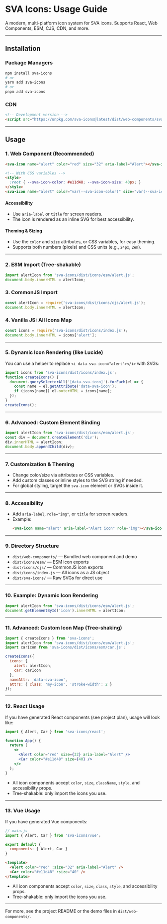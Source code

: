 # SVA Icons: Usage Guide

A modern, multi-platform icon system for SVA icons. Supports React, Web Components, ESM, CJS, CDN, and more.

---

## Installation

### Package Managers

```sh
npm install sva-icons
# or
yarn add sva-icons
# or
pnpm add sva-icons
```

### CDN

```html
<!-- Development version -->
<script src="https://unpkg.com/sva-icons@latest/dist/web-components/sva-icon.umd.js"></script>
```

---

## Usage

### 1. Web Component (Recommended)

```html
<sva-icon name="alert" color="red" size="32" aria-label="Alert"></sva-icon>

<!-- With CSS variables -->
<style>
  :root { --sva-icon-color: #e11d48; --sva-icon-size: 40px; }
</style>
<sva-icon name="alert" color="var(--sva-icon-color)" size="var(--sva-icon-size)" aria-label="Alert"></sva-icon>
```

#### Accessibility
- Use `aria-label` or `title` for screen readers.
- The icon is rendered as an inline SVG for best accessibility.

#### Theming & Sizing
- Use the `color` and `size` attributes, or CSS variables, for easy theming.
- Supports both numbers (pixels) and CSS units (e.g., `24px`, `2em`).

---

### 2. ESM Import (Tree-shakable)

```js
import alertIcon from 'sva-icons/dist/icons/esm/alert.js';
document.body.innerHTML = alertIcon;
```

### 3. CommonJS Import

```js
const alertIcon = require('sva-icons/dist/icons/cjs/alert.js');
document.body.innerHTML = alertIcon;
```

### 4. Vanilla JS: All Icons Map

```js
const icons = require('sva-icons/dist/icons/index.js');
document.body.innerHTML = icons['alert'];
```

---

### 5. Dynamic Icon Rendering (like Lucide)

You can use a helper to replace `<i data-sva-icon="alert"></i>` with SVGs:

```js
import icons from 'sva-icons/dist/icons/index.js';
function createIcons() {
  document.querySelectorAll('[data-sva-icon]').forEach(el => {
    const name = el.getAttribute('data-sva-icon');
    if (icons[name]) el.outerHTML = icons[name];
  });
}
createIcons();
```

---

### 6. Advanced: Custom Element Binding

```js
import alertIcon from 'sva-icons/dist/icons/esm/alert.js';
const div = document.createElement('div');
div.innerHTML = alertIcon;
document.body.appendChild(div);
```

---

### 7. Customization & Theming
- Change color/size via attributes or CSS variables.
- Add custom classes or inline styles to the SVG string if needed.
- For global styling, target the `sva-icon` element or SVGs inside it.

---

### 8. Accessibility
- Add `aria-label`, `role="img"`, or `title` for screen readers.
- Example:
  ```html
  <sva-icon name="alert" aria-label="Alert icon" role="img"></sva-icon>
  ```

---

### 9. Directory Structure
- `dist/web-components/` — Bundled web component and demo
- `dist/icons/esm/` — ESM icon exports
- `dist/icons/cjs/` — CommonJS icon exports
- `dist/icons/index.js` — All icons as a JS object
- `dist/sva-icons/` — Raw SVGs for direct use

---

### 10. Example: Dynamic Icon Rendering

```js
import alertIcon from 'sva-icons/dist/icons/esm/alert.js';
document.getElementById('icon').innerHTML = alertIcon;
```

---

### 11. Advanced: Custom Icon Map (Tree-shaking)

```js
import { createIcons } from 'sva-icons';
import alertIcon from 'sva-icons/dist/icons/esm/alert.js';
import carIcon from 'sva-icons/dist/icons/esm/car.js';

createIcons({
  icons: {
    alert: alertIcon,
    car: carIcon
  },
  nameAttr: 'data-sva-icon',
  attrs: { class: 'my-icon', 'stroke-width': 2 }
});
```

---

### 12. React Usage

If you have generated React components (see project plan), usage will look like:

```jsx
import { Alert, Car } from 'sva-icons/react';

function App() {
  return (
    <>
      <Alert color="red" size={32} aria-label="Alert" />
      <Car color="#e11d48" size={40} />
    </>
  );
}
```

- All icon components accept `color`, `size`, `className`, `style`, and accessibility props.
- Tree-shakable: only import the icons you use.

---

### 13. Vue Usage

If you have generated Vue components:

```js
// main.js
import { Alert, Car } from 'sva-icons/vue';

export default {
  components: { Alert, Car }
}
```

```html
<template>
  <Alert color="red" :size="32" aria-label="Alert" />
  <Car color="#e11d48" :size="40" />
</template>
```

- All icon components accept `color`, `size`, `class`, `style`, and accessibility props.
- Tree-shakable: only import the icons you use.

---

For more, see the project README or the demo files in `dist/web-components/`.
